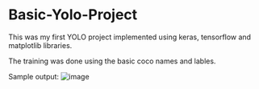 # Basic-Yolo-Project

This was my first YOLO project implemented using keras, tensorflow and matplotlib libraries.

The training was done using the basic coco names and lables.

Sample output:
![image](https://user-images.githubusercontent.com/76005011/147676830-4b5759eb-36aa-44c3-b019-aceff641f612.png)
